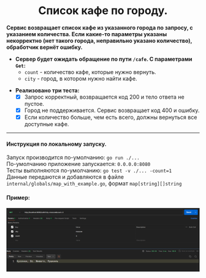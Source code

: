 <div align="center"> <h1 align="center"> Список кафе по городу. </h1> </div>

__Сервис возвращает список кафе из указанного города по запросу, с указанием количества. Если какие-то параметры указаны некорректно (нет такого города, неправильно указано количество), обработчик вернёт ошибку.__

- __Сервер будет ожидать обращение по пути ```/cafe```. C параметрами ```Get```:__
    - ```count``` - количество кафе, которые нужно вернуть.
    - ```city``` - город, в котором нужно найти кафе.

</div>

- __Реализовано три теста:__
    - [x] Запрос корректный, возвращается код 200 и тело ответа не пустое.
    - [x] Город не поддерживается. Сервис возвращает код 400 и ошибку. 
    - [x] Если количество больше, чем есть всего, должны вернуться все доступные кафе.
***
#### Инструкция по локальному запуску.

Запуск производится по-умолчанию: ```go run ./...```\
По-умолчанию приложение запускается: ```0.0.0.0:8080```\
Тесты выполняются по-умолчанию: ```go test -v ./... -count=1```\
Данные передаются и добавляются в файле ```internal/globals/map_with_example.go```, формат ```map[string][]string```

#### Пример:

![logo](/web/example.jpg)
